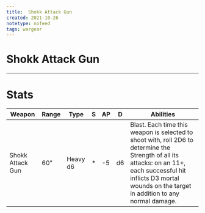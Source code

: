 ```yaml
---
title:  Shokk Attack Gun
created: 2021-10-26
notetype: nofeed
tags: wargear
---
```


# Shokk Attack Gun

---

# Stats

| Weapon           | Range | Type     | S   | AP  | D   | Abilities                                                                                                                                                                                                               |
| ---------------- | ----- | -------- | --- | --- | --- | ----------------------------------------------------------------------------------------------------------------------------------------------------------------------------------------------------------------------- |
| Shokk Attack Gun | 60"   | Heavy d6 | *   | -5  | d6  | Blast. Each time this weapon is selected to shoot with, roll 2D6 to determine the Strength of all its attacks: on an 11+, each successful hit inflicts D3 mortal wounds on the target in addition to any normal damage. | 
